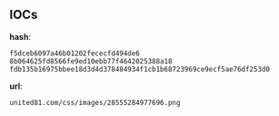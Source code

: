 
## IOCs

__hash__:

```text
f5dceb6097a46b01202fececfd494de6
8b064625fd8566fe9ed10ebb77f4642025388a18
fdb135b16975bbee18d3d4d378484934f1cb1b68723969ce9ecf5ae76df253d0
```
__url__:

```text
united81.com/css/images/28555284977696.png
```